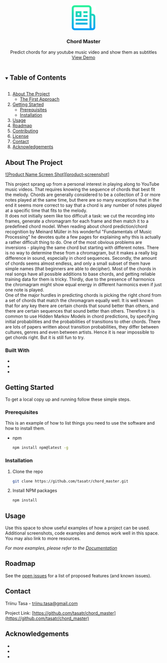 


<!-- PROJECT LOGO -->
<br />
<p align="center">
  <a href="https://github.com/tasatr/chord_master">
    <img src="images/logo.png" alt="Logo" width="80" height="80">
  </a>

  <h3 align="center">Chord Master</h3>

  <p align="center">
    Predict chords for any youtube music video and show them as subtitles
    <br />
    <a href="https://github.com/tasatr/chord_master">View Demo</a>
  </p>
</p>



<!-- TABLE OF CONTENTS -->
<details open="open">
  <summary><h2 style="display: inline-block">Table of Contents</h2></summary>
  <ol>
    <li>
      <a href="#about-the-project">About The Project</a>
      <ul>
        <li><a href="#first-approach">The First Approach</a></li>
      </ul>
    </li>
    <li>
      <a href="#getting-started">Getting Started</a>
      <ul>
        <li><a href="#prerequisites">Prerequisites</a></li>
        <li><a href="#installation">Installation</a></li>
      </ul>
    </li>
    <li><a href="#usage">Usage</a></li>
    <li><a href="#roadmap">Roadmap</a></li>
    <li><a href="#contributing">Contributing</a></li>
    <li><a href="#license">License</a></li>
    <li><a href="#contact">Contact</a></li>
    <li><a href="#acknowledgements">Acknowledgements</a></li>
  </ol>
</details>



<!-- ABOUT THE PROJECT -->
## About The Project

[![Product Name Screen Shot][product-screenshot]](https://example.com)

This project sprang up from a personal interest in playing along to YouTube music videos. That requires knowing the sequence of chords that best fit the melody. Chords are generally considered to be a collection of 3 or more notes played at the same time, but there are so many exceptions that in the end it seems more correct to say that a chord is any number of notes played at a specific time that fits to the melody.
<br/>
It does not initially seem like too difficult a task: we cut the recording into frames, generate a chromagram for each frame and then match it to a predefined chord model. When reading about chord prediction/chord recognition by Meinard Müller in his wonderful "Fundamentals of Music Processing" he devotes quite a few pages for explaining why this is actually a rather difficult thing to do. One of the most obvious problems are inversions - playing the same chord but starting with different notes. There is no way to determine these from a chromagram, but it makes a really big difference in sound, especially in chord sequences. Secondly, the amount of chords seems almost endless, and only a small subset of them have simple names (that beginners are able to decipher). Most of the chords in real songs have all possible additions to base chords, and getting reliable training data for them is tricky. Thirdly, due to the presence of harmonics the chromagram might show equal energy in different harmonics even if just one note is played.
<br/>
One of the major hurdles in predicting chords is picking the right chord from a set of chords that match the chromagram equally well. It is well known that for any key there are certain chords that sound better than others, and there are certain sequences that sound better than others. Therefore it is common to use Hidden Markov Models in chord predictions, by specifying initial probabilities and the probabilities of transitions to other chords. There are lots of papers written about transition probabilities, they differ between cultures, genres and even between artists. Hence it is near impossible to get chords right. But it is still fun to try.

### Built With

* []()
* []()
* []()



<!-- GETTING STARTED -->
## Getting Started

To get a local copy up and running follow these simple steps.

### Prerequisites

This is an example of how to list things you need to use the software and how to install them.
* npm
  ```sh
  npm install npm@latest -g
  ```

### Installation

1. Clone the repo
   ```sh
   git clone https://github.com/tasatr/chord_master.git
   ```
2. Install NPM packages
   ```sh
   npm install
   ```



<!-- USAGE EXAMPLES -->
## Usage

Use this space to show useful examples of how a project can be used. Additional screenshots, code examples and demos work well in this space. You may also link to more resources.

_For more examples, please refer to the [Documentation](https://example.com)_



<!-- ROADMAP -->
## Roadmap

See the [open issues](https://github.com/tasatr/chord_master/issues) for a list of proposed features (and known issues).



<!-- CONTACT -->
## Contact

Triinu Tasa - triinu.tasa@gmail.com

Project Link: [https://github.com/tasatr/chord_master](https://github.com/tasatr/chord_master)



<!-- ACKNOWLEDGEMENTS -->
## Acknowledgements

* []()
* []()
* []()





<!-- MARKDOWN LINKS & IMAGES -->
<!-- https://www.markdownguide.org/basic-syntax/#reference-style-links -->
[contributors-shield]: https://img.shields.io/github/contributors/github_username/repo.svg?style=for-the-badge
[contributors-url]: https://github.com/github_username/repo/graphs/contributors
[forks-shield]: https://img.shields.io/github/forks/github_username/repo.svg?style=for-the-badge
[forks-url]: https://github.com/github_username/repo/network/members
[stars-shield]: https://img.shields.io/github/stars/github_username/repo.svg?style=for-the-badge
[stars-url]: https://github.com/github_username/repo/stargazers
[issues-shield]: https://img.shields.io/github/issues/github_username/repo.svg?style=for-the-badge
[issues-url]: https://github.com/github_username/repo/issues
[license-shield]: https://img.shields.io/github/license/github_username/repo.svg?style=for-the-badge
[license-url]: https://github.com/github_username/repo/blob/master/LICENSE.txt
[linkedin-shield]: https://img.shields.io/badge/-LinkedIn-black.svg?style=for-the-badge&logo=linkedin&colorB=555
[linkedin-url]: https://linkedin.com/in/github_username
